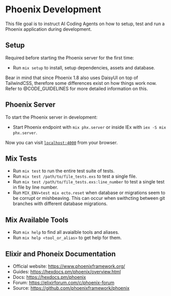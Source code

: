 # Phoenix Development

This file goal is to instruct AI Coding Agents on how to setup, test and run a Phoenix application during development.

## Setup 

Required before starting the Phoenix server for the first time:

* Run `mix setup` to install, setup dependencies, assets and database.

Bear in mind that since Phoenix 1.8  also uses DaisyUI on top of TailwindCSS, therefore some differences exist on how things work now. Refer to @CODE_GUIDELINES for more detailed information on this.

## Phoenix Server

To start the Phoenix server in development:

* Start Phoenix endpoint with `mix phx.server` or inside IEx with `iex -S mix phx.server`.

Now you can visit [`localhost:4000`](http://localhost:4000) from your browser.

## Mix Tests

* Run `mix test` to run the entire test suite of tests.
* Run `mix test /path/to/file_tests.exs` to test a single file.
* Run `mix test /path/to/file_tests.exs:line_number` to test a single test in file by line number. 
* Run `MIX_ENV=test mix ecto.reset` when database or migrations seem to be corrupt or mishbeaving. This can occur when swithcting between git branches with different database migrations.

## Mix Available Tools

* Run `mix help` to find all avaialble tools and aliases.
* Run `mix help <tool_or_alias>` to get help for them.

## Elixir and Phoneix Documentation

* Official website: https://www.phoenixframework.org/
* Guides: https://hexdocs.pm/phoenix/overview.html
* Docs: https://hexdocs.pm/phoenix
* Forum: https://elixirforum.com/c/phoenix-forum
* Source: https://github.com/phoenixframework/phoenix
